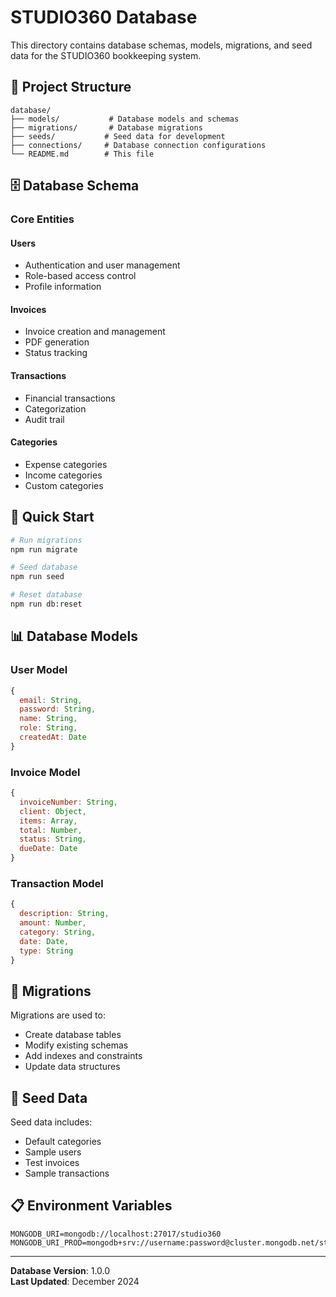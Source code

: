 # STUDIO360 Database

This directory contains database schemas, models, migrations, and seed data for the STUDIO360 bookkeeping system.

## 📁 Project Structure

```
database/
├── models/           # Database models and schemas
├── migrations/       # Database migrations
├── seeds/           # Seed data for development
├── connections/     # Database connection configurations
└── README.md        # This file
```

## 🗄️ Database Schema

### Core Entities

#### Users
- Authentication and user management
- Role-based access control
- Profile information

#### Invoices
- Invoice creation and management
- PDF generation
- Status tracking

#### Transactions
- Financial transactions
- Categorization
- Audit trail

#### Categories
- Expense categories
- Income categories
- Custom categories

## 🚀 Quick Start

```bash
# Run migrations
npm run migrate

# Seed database
npm run seed

# Reset database
npm run db:reset
```

## 📊 Database Models

### User Model
```javascript
{
  email: String,
  password: String,
  name: String,
  role: String,
  createdAt: Date
}
```

### Invoice Model
```javascript
{
  invoiceNumber: String,
  client: Object,
  items: Array,
  total: Number,
  status: String,
  dueDate: Date
}
```

### Transaction Model
```javascript
{
  description: String,
  amount: Number,
  category: String,
  date: Date,
  type: String
}
```

## 🔧 Migrations

Migrations are used to:
- Create database tables
- Modify existing schemas
- Add indexes and constraints
- Update data structures

## 🌱 Seed Data

Seed data includes:
- Default categories
- Sample users
- Test invoices
- Sample transactions

## 📋 Environment Variables

```env
MONGODB_URI=mongodb://localhost:27017/studio360
MONGODB_URI_PROD=mongodb+srv://username:password@cluster.mongodb.net/studio360
```

---

**Database Version**: 1.0.0  
**Last Updated**: December 2024 